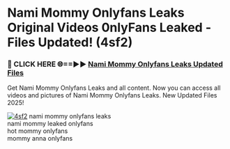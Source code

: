 # Nami Mommy Onlyfans Leaks Original Videos 0nlyFans Leaked - Files Updated! (4sf2)

<h3>🔴 CLICK HERE 🌐==►► <a href="https://best4dudes.click/HH4t6V" rel="nofollow">Nami Mommy Onlyfans Leaks Updated Files</a></h3>

Get Nami Mommy Onlyfans Leaks and all content. Now you can access all videos and pictures of Nami Mommy Onlyfans Leaks. New Updated Files 2025!

[![4sf2](https://github.com/user-attachments/assets/8c521d6e-e6e3-4a75-9320-d58ab9d79d5b)](https://best4dudes.click/HH4t6V)
nami mommy onlyfans leaks<br>
nami mommy leaked onlyfans<br>
hot mommy onlyfans<br>
mommy anna onlyfans